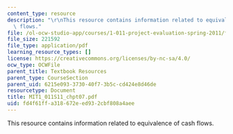 ```yaml
---
content_type: resource
description: "\r\nThis resource contains information related to equivalence of cash\
  \ flows."
file: /ol-ocw-studio-app/courses/1-011-project-evaluation-spring-2011/fd4f61ffa318672eed932cbf808a4aee_MIT1_011S11_chpt07.pdf
file_size: 221592
file_type: application/pdf
learning_resource_types: []
license: https://creativecommons.org/licenses/by-nc-sa/4.0/
ocw_type: OCWFile
parent_title: Textbook Resources
parent_type: CourseSection
parent_uid: 6215e093-3730-40f7-3b5c-cd424e8d46de
resourcetype: Document
title: MIT1_011S11_chpt07.pdf
uid: fd4f61ff-a318-672e-ed93-2cbf808a4aee
---
```


This resource contains information related to equivalence of cash flows.